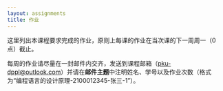 ```yaml
---
layout: assignments
title: 作业
---
```


这里列出本课程要求完成的作业，原则上每课的作业在当次课的下一周周一（0点）截止。

每周的作业请尽量在一封邮件内交齐，发送到课程邮箱（pku-dppl@outlook.com）并请在**邮件主题**中注明姓名、学号以及作业次数（格式为“编程语言的设计原理-2100012345-张三-1”）。
